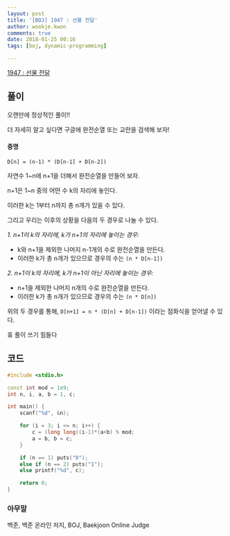 ```yaml
---
layout: post
title: '[BOJ] 1947 : 선물 전달'
author: wookje.kwon
comments: true
date: 2018-01-25 00:16
tags: [boj, dynamic-programming]

---
```


[1947 : 선물 전달](https://www.acmicpc.net/problem/1947)

## 풀이

오랜만에 정상적인 풀이!!

더 자세히 알고 싶다면 구글에 완전순열 또는 교란을 검색해 보자!

#### 증명

`D[n] = (n-1) * (D[n-1] + D[n-2])`

자연수 1~n에 n+1을 더해서 완전순열을 만들어 보자.

n+1은 1~n 중의 어떤 수 k의 자리에 놓인다.

이러한 k는 1부터 n까지 총 n개가 있을 수 있다.

그리고 우리는 이후의 상황을 다음의 두 경우로 나눌 수 있다.

*1. n+1이 k의 자리에, k가 n+1의 자리에 놓이는 경우:*

- k와 n+1을 제외한 나머지 n-1개의 수로 완전순열을 만든다.  
- 이러한 k가 총 n개가 있으므로 경우의 수는 `(n * D[n-1])`

*2. n+1이 k의 자리에, k가 n+1이 아닌 자리에 놓이는 경우:*

- n+1을 제외한 나머지 n개의 수로 완전순열을 만든다.  
- 이러한 k가 총 n개가 있으므로 경우의 수는 `(n * D[n])`

위의 두 경우를 통해, `D[n+1] = n * (D[n] + D[n-1])` 이라는 점화식을 얻어낼 수 있다.

휴 풀이 쓰기 힘들다

## 코드

```cpp
#include <stdio.h>

const int mod = 1e9;
int n, i, a, b = 1, c;

int main() {
	scanf("%d", &n);

	for (i = 3; i <= n; i++) {
		c = (long long)(i-1)*(a+b) % mod;
		a = b, b = c;
	}

	if (n == 1) puts("0");
	else if (n == 2) puts("1");
	else printf("%d", c);

	return 0;
}
```

### 아무말  
백준, 백준 온라인 저지, BOJ, Baekjoon Online Judge
